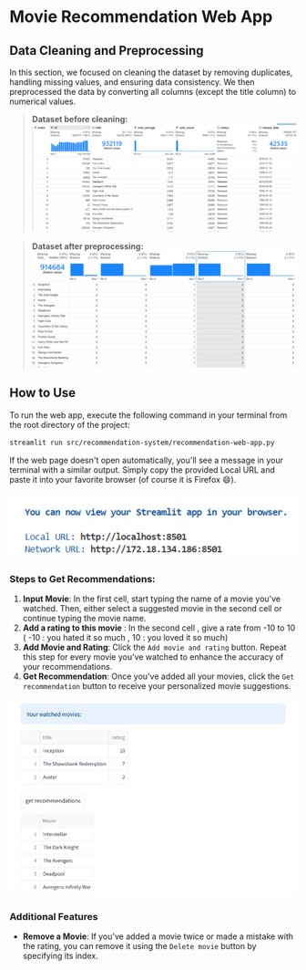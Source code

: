 # Movie Recommendation Web App

## Data Cleaning and Preprocessing
In this section, we focused on cleaning the dataset by removing duplicates, handling missing values, and ensuring data consistency. We then preprocessed the data by converting all columns (except the title column) to numerical values.

> **Dataset before cleaning:**
![1st](images/pic1.png)

> **Dataset after preprocessing:**
![2nd](images/pic2.png)

## How to Use

To run the web app, execute the following command in your terminal from the root directory of the project:

```bash
streamlit run src/recommendation-system/recommendation-web-app.py
```

If the web page doesn't open automatically, you'll see a message in your terminal with a similar output. Simply copy the provided Local URL and paste it into your favorite browser (of course it is  Firefox 😄).

![3rd](images/pic3.png)

### Steps to Get Recommendations:

1. **Input Movie**: In the first cell, start typing the name of a movie you've watched. Then, either select a suggested movie in the second cell or continue typing the movie name.
2. **Add a rating to this movie** : In the second cell , give a rate from -10 to 10 ( -10 : you hated it so much , 10 : you loved it so much)
3. **Add Movie and Rating**: Click the `Add movie and rating` button. Repeat this step for every movie you've watched to enhance the accuracy of your recommendations.
4. **Get Recommendation**: Once you've added all your movies, click the `Get recommendation` button to receive your personalized movie suggestions.

![4th](images/pic4.png)

### Additional Features

- **Remove a Movie**: If you've added a movie twice or made a mistake with the rating, you can remove it using the `Delete movie` button by specifying its index.